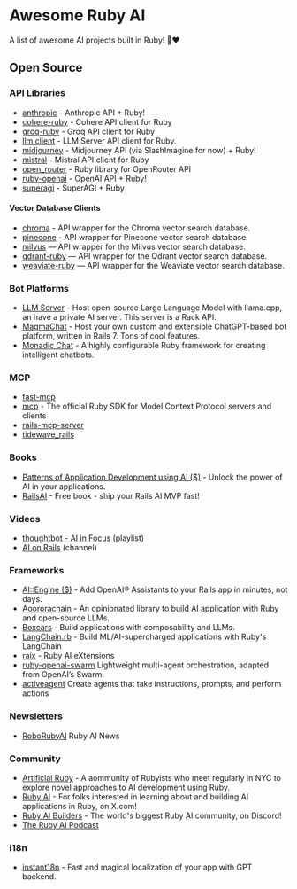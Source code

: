 # Awesome Ruby AI

A list of awesome AI projects built in Ruby! 🤖❤️

## Open Source

### API Libraries

- [anthropic](https://github.com/alexrudall/anthropic) - Anthropic API + Ruby!
- [cohere-ruby](https://github.com/andreibondarev/cohere-ruby) - Cohere API client for Ruby
- [groq-ruby](https://github.com/drnic/groq-ruby) - Groq API client for Ruby
- [llm client](https://github.com/mariochavez/llm_client) - LLM Server API client for Ruby.
- [midjourney](https://github.com/alexrudall/midjourney) - Midjourney API (via SlashImagine for now) + Ruby!
- [mistral](https://github.com/wilsonsilva/mistral) - Mistral API client for Ruby
- [open_router](https://github.com/OlympiaAI/open_router) - Ruby library for OpenRouter API
- [ruby-openai](https://github.com/alexrudall/ruby-openai) - OpenAI API + Ruby!
- [superagi](https://github.com/alexrudall/superagi) - SuperAGI + Ruby

#### Vector Database Clients

- [chroma](https://github.com/mariochavez/chroma) - API wrapper for the Chroma vector search database.
- [pinecone](https://github.com/scotterc/pinecone) - API wrapper for Pinecone vector search database.
- [milvus](https://github.com/andreibondarev/milvus) — API wrapper for the Milvus vector search database.
- [qdrant-ruby](https://github.com/andreibondarev/qdrant-ruby) — API wrapper for the Qdrant vector search database.
- [weaviate-ruby](https://github.com/andreibondarev/weaviate-ruby) — API wrapper for the Weaviate vector search database.

### Bot Platforms

- [LLM Server](https://github.com/mariochavez/llm_server) - Host open-source Large Language Model with llama.cpp, an have a private AI server. This server is a Rack API.
- [MagmaChat](https://github.com/magma-labs/magma-chat) - Host your own custom and extensible ChatGPT-based bot platform, written in Rails 7. Tons of cool features.
- [Monadic Chat](https://github.com/yohasebe/monadic-chat) - A highly configurable Ruby framework for creating intelligent chatbots.

### MCP

- [fast-mcp](https://github.com/yjacquin/fast-mcp)
- [mcp](https://github.com/modelcontextprotocol/ruby-sdk) - The official Ruby SDK for Model Context Protocol servers and clients
- [rails-mcp-server](https://github.com/maquina-app/rails-mcp-server)
- [tidewave_rails](https://github.com/tidewave-ai/tidewave_rails)

### Books

- [Patterns of Application Development using AI ($)](https://leanpub.com/patterns-of-application-development-using-ai) - Unlock the power of AI in your applications.
- [RailsAI](https://railsai.com) - Free book - ship your Rails AI MVP fast!

### Videos

- [thoughtbot - AI in Focus](https://www.youtube.com/playlist?list=PL8tzorAO7s0jaDFZYPAtR_AIHgD5J3a7d) (playlist)
- [AI on Rails](https://www.youtube.com/@AIonRails-v9s) (channel)

### Frameworks

- [AI::Engine ($)](https://insertrobot.com/) - Add OpenAI&reg; Assistants to your Rails app in minutes, not days.
- [Aoororachain](https://github.com/mariochavez/aoororachain) - An opinionated library to build AI application with Ruby and open-source LLMs.
- [Boxcars](https://github.com/BoxcarsAI/boxcars) - Build applications with composability and LLMs.
- [LangChain.rb](https://github.com/andreibondarev/langchainrb) - Build ML/AI-supercharged applications with Ruby's LangChain
- [raix](https://github.com/OlympiaAI/raix) - Ruby AI eXtensions
- [ruby-openai-swarm](http://github.com/graysonchen/ruby-openai-swarm) Lightweight multi-agent orchestration, adapted from OpenAI’s Swarm.
- [activeagent](https://github.com/activeagents/activeagent) Create agents that take instructions, prompts, and perform actions

### Newsletters

- [RoboRubyAI](https://rubyai.beehiiv.com) Ruby AI News

### Community

- [Artificial Ruby](https://www.artificialruby.ai/) - A aommunity of Rubyists who meet regularly in NYC to explore novel approaches to AI development using Ruby.
- [Ruby AI](https://x.com/i/communities/1709211359039078677) - For folks interested in learning about and building AI applications in Ruby, on X.com!
- [Ruby AI Builders](https://discord.com/servers/ruby-ai-builders-1081742403460923484) - The world's biggest Ruby AI community, on Discord!
- [The Ruby AI Podcast](https://www.therubyaipodcast.com)

### i18n

- [instant18n](https://github.com/obie/instant18n) - Fast and magical localization of your app with GPT backend.
